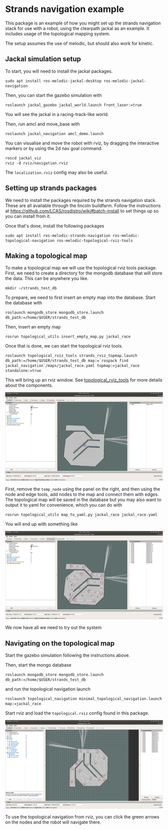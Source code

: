 # Strands navigation example

This package is an example of how you might set up the strands navigation stack for use with a robot, using the clearpath jackal as an example. It includes usage of the topological mapping system.

The setup assumes the use of melodic, but should also work for kinetic.

## Jackal simulation setup

To start, you will need to install the jackal packages. 

```
sudo apt install ros-melodic-jackal-desktop ros-melodic-jackal-navigation
```

Then, you can start the gazebo simulation with

```
roslaunch jackal_gazebo jackal_world.launch front_laser:=true
```

You will see the jackal in a racing-track-like world.

Then, run amcl and move_base with

```
roslaunch jackal_navigation amcl_demo.launch
``` 

You can visualise and move the robot with rviz, by dragging the interactive markers or by using the 2d nav goal command.

```
roscd jackal_viz
rviz -d rviz/navigation.rviz
```

The `localization.rviz` config may also be useful.

## Setting up strands packages

We need to install the packages required by the strands navigation stack. These are all available through the lincoln buildfarm. Follow the instructions at https://github.com/LCAS/rosdistro/wiki#batch-install to set things up so you can install from it.

Once that's done, install the following packages

```
sudo apt install ros-melodic-strands-navigation ros-melodic-topological-navigation ros-melodic-topological-rviz-tools
```

## Making a topological map

To make a topological map we will use the topological rviz tools package. First, we need to create a directory for the mongodb database that will store the data. This can be anywhere you like.

```
mkdir ~/strands_test_db
```

To prepare, we need to first insert an empty map into the database. Start the database with

```
roslaunch mongodb_store mongodb_store.launch db_path:=/home/$USER/strands_test_db
```

Then, insert an empty map

```
rosrun topological_utils insert_empty_map.py jackal_race
```

Once that is done, we can start the topological rviz tools.

```
roslaunch topological_rviz_tools strands_rviz_topmap.launch db_path:=/home/$USER/strands_test_db map:=`rospack find jackal_navigation`/maps/jackal_race.yaml topmap:=jackal_race standalone:=true
```

This will bring up an rviz window. See [topological_rviz_tools](https://github.com/LCAS/topological_navigation/tree/master/topological_rviz_tools) for more details about the components.

![empty map on starting](images/empty_map.png)

First, remove the `temp_node` using the panel on the right, and then using the node and edge tools, add nodes to the map and connect them with edges. The topological map will be saved in the database but you may also want to output it to yaml for convenience, which you can do with

```
rosrun topological_utils map_to_yaml.py jackal_race jackal_race.yaml
```

You will end up with something like

![example topological map](images/topological_map.png)

We now have all we need to try out the system

## Navigating on the topological map

Start the gazebo simulation following the instructions above.

Then, start the mongo database

```
roslaunch mongodb_store mongodb_store.launch db_path:=/home/$USER/strands_test_db
```

and run the topological navigation launch

```
roslaunch topological_navigation minimal_topological_navigation.launch map:=jackal_race
```

Start rviz and load the `topological.rviz` config found in this package.

![rviz configuration](images/rviz_config.png)

To use the topological navigation from rviz, you can click the green arrows on the nodes and the robot will navigate there.